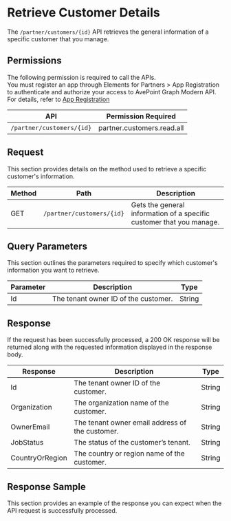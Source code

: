 # Retrieve Customer Details

The `/partner/customers/{id}` API retrieves the general information of a specific customer that you manage.

## Permissions  

The following permission is required to call the APIs.  
You must register an app through Elements for Partners > App Registration to authenticate and authorize your access to AvePoint Graph Modern API. For details, refer to [App Registration](https://cdn.avepoint.com/assets/apelements-webhelp/avepoint-elements-for-partners/index.htm#!Documents/appregistration.htm)

| API | Permission Required |
|-----------|----------|
| `/partner/customers/{id}` |partner.customers.read.all|  

## Request  

This section provides details on the method used to retrieve a specific customer's information.

| Method | Path | Description |
| --- | --- | --- |
| GET | `/partner/customers/{id}` | Gets the general information of a specific customer that you manage. |

## Query Parameters  

This section outlines the parameters required to specify which customer's information you want to retrieve.  

| Parameter | Description | Type |
| --- | --- | --- |
| Id | The tenant owner ID of the customer. | String |

## Response

If the request has been successfully processed, a 200 OK response will be returned along with the requested information displayed in the response body.

| Response | Description | Type |
| --- | --- | --- |
| Id | The tenant owner ID of the customer. | String |
| Organization | The organization name of the customer. | String |
| OwnerEmail | The tenant owner email address of the customer. | String |
| JobStatus | The status of the customer’s tenant. | String |
| CountryOrRegion | The country or region name of the customer. | String |

## Response Sample  

This section provides an example of the response you can expect when the API request is successfully processed.  